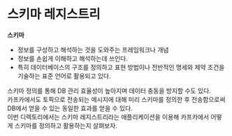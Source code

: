 # 스키마 레지스트리

**스키마**
* 정보를 구성하고 해석하는 것을 도와주는 프레임워크나 개념
* 정보를 손쉽게 이해하고 해석하는데 쓰인다.
* 특히 데이터베이스의 구조를 정의하고 표현 방법이나 전반적인 명세와 제약 조건을 기술하는 표준 언어로 활용되고 있다.  
   
스키마 정의를 통해 DB 관리 효율성이 높아지며 데이터 충동을 방지할 수도 있다.     
카프카에서도 토픽으로 전송되는 메시지에 대해 미리 스키마를 정의한 후 전송함으로써 DB에서 얻을 수 있는 동일한 효과를 얻을 수 있다.   
이번 디렉토리에서는 스키마 레지스트리라는 애플리케이션을 이용해 카프카에서 어떻게 스키마를 정의하고 활용하는지 살펴보자.   
